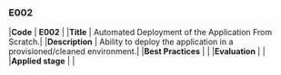 ### E002

|**Code**           | **E002** |
|**Title**          | Automated Deployment of the Application From Scratch.|
|**Description**    | Ability to deploy the application in a provisioned/cleaned environment.|
|**Best Practices** | |
|**Evaluation**     | |
|**Applied stage**  | |
